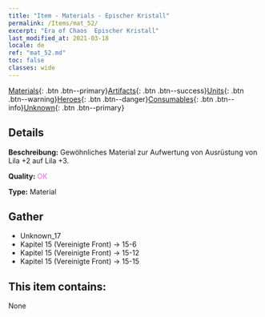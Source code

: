 ```yaml
---
title: "Item - Materials - Epischer Kristall"
permalink: /Items/mat_52/
excerpt: "Era of Chaos  Epischer Kristall"
last_modified_at: 2021-03-18
locale: de
ref: "mat_52.md"
toc: false
classes: wide
---
```

 [Materials](/de/Items/){: .btn .btn--primary}[Artifacts](/de/Items/Artifacts/){: .btn .btn--success}[Units](/de/Items/Units/){: .btn .btn--warning}[Heroes](/de/Items/Heroes/){: .btn .btn--danger}[Consumables](/de/Items/Consumables/){: .btn .btn--info}[Unknown](/de/Items/Unknown/){: .btn .btn--primary}

## Details
 **Beschreibung:** Gewöhnliches Material zur Aufwertung von Ausrüstung von Lila +2 auf Lila +3.

 **Quality:** <span style="color: #DA70D6">OK</span>

 **Type:** Material

## Gather

*    Unknown_17 
*    Kapitel 15 (Vereinigte Front) -> 15-6 
*    Kapitel 15 (Vereinigte Front) -> 15-12 
*    Kapitel 15 (Vereinigte Front) -> 15-15 

## This item contains:

  None

